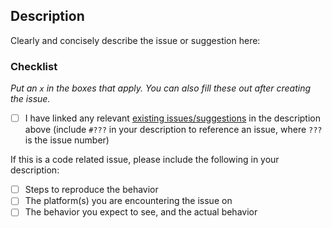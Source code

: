 ## Description

Clearly and concisely describe the issue or suggestion here:







### Checklist

*Put an `x` in the boxes that apply. You can also fill these out after creating the issue.*

- [ ] I have linked any relevant [existing issues/suggestions](https://github.com/uccser/kordac/issues) in the description above (include `#???` in your description to reference an issue, where `???` is the issue number)

If this is a code related issue, please include the following in your description:

- [ ] Steps to reproduce the behavior
- [ ] The platform(s) you are encountering the issue on
- [ ] The behavior you expect to see, and the actual behavior
